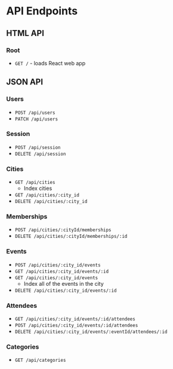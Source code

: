 # API Endpoints

## HTML API
### Root 
- `GET /` - loads React web app 

## JSON API
### Users
- `POST /api/users`
- `PATCH /api/users`

### Session 
- `POST /api/session`
- `DELETE /api/session` 

### Cities 
- `GET /api/cities` 
	* Index cities
- `GET /api/cities/:city_id` 
- `DELETE /api/cities/:city_id`

### Memberships 
- `POST /api/cities/:cityId/memberships`
- `DELETE /api/cities/:cityId/memberships/:id`

### Events 
- `POST /api/cities/:city_id/events`
- `GET /api/cities/:city_id/events/:id` 
- `GET /api/cities/:city_id/events` 
	* Index all of the events in the city
- `DELETE /api/cities/:city_id/events/:id`

### Attendees
- `GET /api/cities/:city_id/events/:id/attendees`
- `POST /api/cities/:city_id/events/:id/attendees`
-  `DELETE /api/cities/:city_id/events/:eventId/attendees/:id`
	
### Categories 
- `GET /api/categories`

